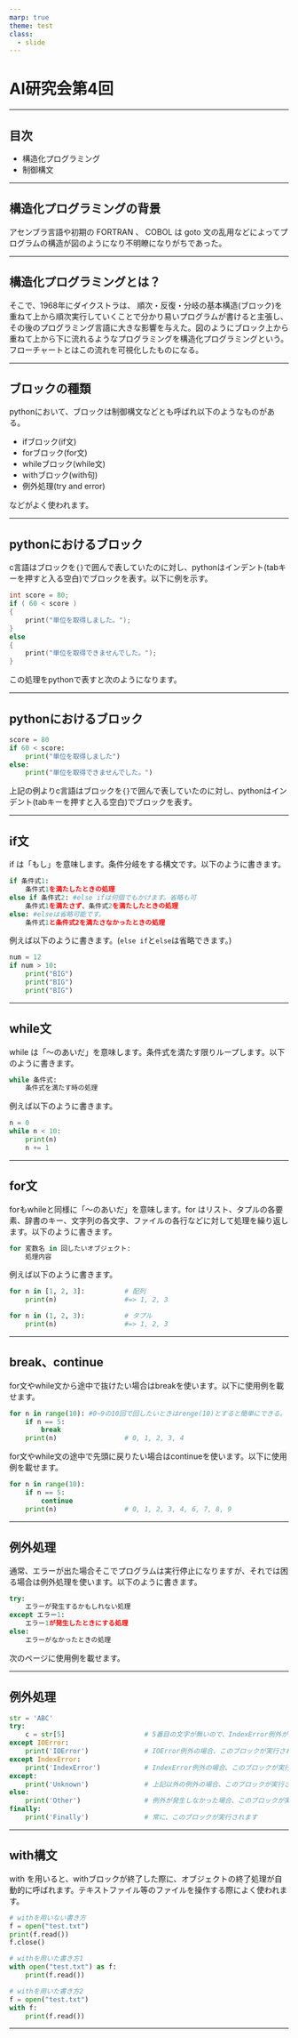 ```yaml
---
marp: true
theme: test
class:
  - slide
---
```


<!-- paginate: true -->

# AI研究会第4回

---

## 目次

* 構造化プログラミング
* 制御構文


---

## 構造化プログラミングの背景
アセンブラ言語や初期の FORTRAN 、 COBOL は goto 文の乱用などによってプログラムの構造が図のようになり不明瞭になりがちであった。


---

## 構造化プログラミングとは？
そこで、1968年にダイクストラは、 順次・反復・分岐の基本構造(ブロック)を重ねて上から順次実行していくことで分かり易いプログラムが書けると主張し、その後のプログラミング言語に大きな影響を与えた。図のようにブロック上から重ねて上から下に流れるようなプログラミングを構造化プログラミングという。フローチャートとはこの流れを可視化したものになる。

---

## ブロックの種類
pythonにおいて、ブロックは制御構文などとも呼ばれ以下のようなものがある。
* ifブロック(if文)
* forブロック(for文)
* whileブロック(while文)
* withブロック(with句)
* 例外処理(try and error)

などがよく使われます。

---

## pythonにおけるブロック
c言語はブロックを`{}`で囲んで表していたのに対し、pythonはインデント(tabキーを押すと入る空白)でブロックを表す。以下に例を示す。
```c
int score = 80;
if ( 60 < score )
{
    print("単位を取得しました。");
}
else
{
    print("単位を取得できませんでした。");
}
```

この処理をpythonで表すと次のようになります。

---

## pythonにおけるブロック

```python
score = 80
if 60 < score:
    print("単位を取得しました")
else:
    print("単位を取得できませんでした。")
```

上記の例よりc言語はブロックを`{}`で囲んで表していたのに対し、pythonはインデント(tabキーを押すと入る空白)でブロックを表す。

---

## if文

if は「もし」を意味します。条件分岐をする構文です。以下のように書きます。

```python
if 条件式1:
    条件式1を満たしたときの処理
else if 条件式2: #else ifは何個でもかけます。省略も可
    条件式1を満たさず、条件式2を満たしたときの処理
else: #elseは省略可能です。
    条件式1と条件式2を満たさなかったときの処理
```

例えば以下のように書きます。(`else if`と`else`は省略できます。)
```python
num = 12
if num > 10:
    print("BIG")
    print("BIG")
    print("BIG")
```
---

## while文

while は「～のあいだ」を意味します。条件式を満たす限りループします。以下のように書きます。

```python
while 条件式:
    条件式を満たす時の処理
```

例えば以下のように書きます。
```python
n = 0
while n < 10:
    print(n)
    n += 1
```

---

## for文

forもwhileと同様に「～のあいだ」を意味します。for はリスト、タプルの各要素、辞書のキー、文字列の各文字、ファイルの各行などに対して処理を繰り返します。以下のように書きます。
```python
for 変数名 in 回したいオブジェクト:
    処理内容
```
例えば以下のように書きます。
```python
for n in [1, 2, 3]:          # 配列
    print(n)                 #=> 1, 2, 3

for n in (1, 2, 3):          # タプル
    print(n)                 #=> 1, 2, 3
```

---

## break、continue

for文やwhile文から途中で抜けたい場合はbreakを使います。以下に使用例を載せます。
```python
for n in range(10): #0~9の10回で回したいときはrenge(10)とすると簡単にできる。
    if n == 5:
        break
    print(n)                 # 0, 1, 2, 3, 4
```
for文やwhile文の途中で先頭に戻りたい場合はcontinueを使います。以下に使用例を載せます。
```python
for n in range(10):
    if n == 5:
        continue
    print(n)                 # 0, 1, 2, 3, 4, 6, 7, 8, 9
```

---

## 例外処理

通常、エラーが出た場合そこでプログラムは実行停止になりますが、それでは困る場合は例外処理を使います。以下のように書きます。
```python
try:
    エラーが発生するかもしれない処理
except エラー1:
    エラー1が発生したときにする処理
else:
    エラーがなかったときの処理
```
次のページに使用例を載せます。

---

## 例外処理

```python
str = 'ABC'
try:
    c = str[5]                    # 5番目の文字が無いので、IndexError例外が発生します
except IOError:
    print('IOError')              # IOError例外の場合、このブロックが実行されます
except IndexError:
    print('IndexError')           # IndexError例外の場合、このブロックが実行されます
except:
    print('Unknown')              # 上記以外の例外の場合、このブロックが実行されます
else:
    print('Other')                # 例外が発生しなかった場合、このブロックが実行されます
finally:
    print('Finally')              # 常に、このブロックが実行されます
```

---

## with構文

with を用いると、withブロックが終了した際に、オブジェクトの終了処理が自動的に呼ばれます。テキストファイル等のファイルを操作する際によく使われます。
```python
# withを用いない書き方
f = open("test.txt")
print(f.read())
f.close()

# withを用いた書き方1
with open("test.txt") as f:
    print(f.read())

# withを用いた書き方2
f = open("test.txt")
with f:
    print(f.read())
```

---

